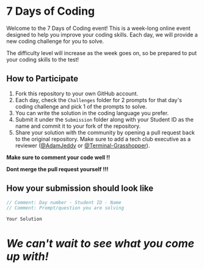 # 7 Days of Coding
Welcome to the 7 Days of Coding event! This is a week-long online event designed to help you improve your coding skills. Each day, we will provide a new coding challenge for you to solve. 

The difficulty level will increase as the week goes on, so be prepared to put your coding skills to the test!

## How to Participate
1. Fork this repository to your own GitHub account.
2. Each day, check the `Challenges` folder for 2 prompts for that day's coding challenge and pick 1 of the prompts to solve.
3. You can write the solution in the coding language you prefer. 
4. Submit it under the `Submission` folder along with your Student ID as the name and commit it to your fork of the repository.
5. Share your solution with the community by opening a pull request back to the original repository. Make sure to add a tech club executive as a reviewer ([@AdamJeddy](https://github.com/AdamJeddy) or [@Terminal-Grasshopper](https://github.com/Terminal-Grasshopper)).

**Make sure to comment your code well !!**

**Dont merge the pull request yourself !!!**

## How your submission should look like
```C
// Comment: Day number - Student ID - Name
// Comment: Prompt/question you are solving

Your Solution

```

# *We can't wait to see what you come up with!*

